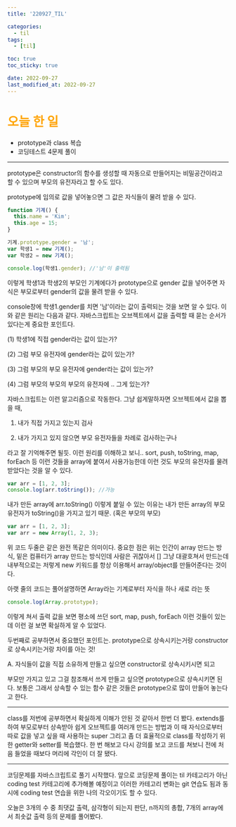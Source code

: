 ```yaml
---
title: '220927_TIL'

categories:
  - til
tags:
  - [til]

toc: true
toc_sticky: true

date: 2022-09-27
last_modified_at: 2022-09-27
---
```


# <span style="color:orange"> 오늘 한 일</span>

- prototype과 class 복습
- 코딩테스트 4문제 풀이

---

prototype은 constructor의 함수를 생성할 때 자동으로 만들어지는 비밀공간이라고 할 수 있으며 부모의 유전자라고 할 수도 있다.

prototype에 임의로 값을 넣어놓으면 그 값은 자식들이 물려 받을 수 있다.

```javascript
function 기계() {
  this.name = 'Kim';
  this.age = 15;
}

기계.prototype.gender = '남';
var 학생1 = new 기계();
var 학생2 = new 기계();

console.log(학생1.gender); //'남'이 출력됨
```

이렇게 학생1과 학생2의 부모인 기계에다가 prototype으로 gender 값을 넣어주면
자식은 부모로부터 gender의 값을 물려 받을 수 있다.

console창에 학생1.gender를 치면 '남'이라는 값이 출력되는 것을 보면 알 수 있다.
이와 같은 원리는 다음과 같다.
자바스크립트는 오브젝트에서 값을 출력할 때 묻는 순서가 있다는게 중요한 포인트다.

(1) 학생1에 직접 gender라는 값이 있는가?

(2) 그럼 부모 유전자에 gender라는 값이 있는가?

(3) 그럼 부모의 부모 유전자에 gender라는 값이 있는가?

(4) 그럼 부모의 부모의 부모의 유전자에 .. 그게 있는가?

자바스크립트는 이런 알고리즘으로 작동한다.
그냥 쉽게말하자면 오브젝트에서 값을 뽑을 때,

1. 내가 직접 가지고 있는지 검사

2. 내가 가지고 있지 않으면 부모 유전자들을 차례로 검사하는구나

라고 잘 기억해주면 될듯.
이런 원리를 이해하고 보니..
sort, push, toString, map, forEach 등 이런 것들을 array에 붙여서 사용가능한데 이런 것도 부모의 유전자를 물려받았다는 것을 알 수 있다.

```javascript
var arr = [1, 2, 3];
console.log(arr.toString()); //가능
```

내가 만든 array에 arr.toString() 이렇게 붙일 수 있는 이유는
내가 만든 array의 부모 유전자가 toString()을 가지고 있기 때문. (혹은 부모의 부모)

```javascript
var arr = [1, 2, 3];
var arr = new Array(1, 2, 3);
```

위 코드 두줄은 같은 완전 똑같은 의미이다.
중요한 점은
위는 인간이 array 만드는 방식, 밑은 컴퓨터가 array 만드는 방식인데
사람은 귀찮아서 [] 그냥 대괄호쳐서 만드는데 내부적으로는 저렇게 new 키워드를 항상 이용해서 array/object를 만들어준다는 것이다.

아랫 줄의 코드는 풀어설명하면 Array라는 기계로부터 자식을 하나 새로 라는 뜻

```javascript
console.log(Array.prototype);
```

이렇게 쳐서 출력 값을 보면 평소에 쓰던 sort, map, push, forEach 이런 것들이 있는데 이런 걸 보면 확실하게 알 수 있었다.

두번째로 공부하면서 중요했던 포인트는.
prototype으로 상속시키는거랑 constructor로 상속시키는거랑 차이를 아는 것!

A. 자식들이 값을 직접 소유하게 만들고 싶으면 constructor로 상속시키시면 되고

부모만 가지고 있고 그걸 참조해서 쓰게 만들고 싶으면 prototype으로 상속시키면 된다.
보통은 그래서 상속할 수 있는 함수 같은 것들은 prototype으로 많이 만들어 놓는다고 한다.

---

class를 저번에 공부하면서 확실하게 이해가 안된 것 같아서 한번 더 봤다.
extends를 하여 부모로부터 상속받아 쉽게 오브젝트를 여러개 만드는 방법과
이 때 자식으로부터 따로 값을 넣고 싶을 때 사용하는 super
그리고 좀 더 효율적으로 class를 작성하기 위한 getter와 setter를 복습했다.
한 번 해보고 다시 강의를 보고 코드를 쳐보니 전에 처음 들었을 때보다 머리에 각인이 더 잘 됐다.

---

코딩문제를 자바스크립트로 풀기 시작했다.
앞으로 코딩문제 풀이는 til 카테고리가 아닌 coding test 카테고리에 추가해볼 예정이고 이러한 카테고리 변화는 git 연습도 됨과 동시에 coding test 연습을 위한 나의 각오이기도 할 수 있다.

오늘은 3개의 수 중 최댓값 출력, 삼각형이 되는지 판단, n까지의 총합, 7개의 array에서 최솟값 출력 등의 문제를 풀어봤다.
